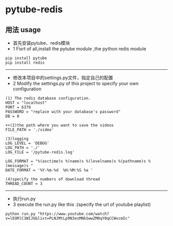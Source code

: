 ﻿# pytube-redis


## 用法 usage
+ 首先安装pytube、redis模块
+ 1 Fisrt of all,install the pytube module ,the python redis module
```
pip install pytube
pip install redis
```
***
+ 修改本项目中的settings.py文件，指定自己的配置
+ 2 Modify the settings.py of this project to specify your own configuration

```
(1) The redis database configuration.
HOST = "localhost"
PORT = 6379
PASSWORD = "replace with your database's password"
DB = 0

++(2)the path where you want to save the videos
FILE_PATH = './video'

(3)logging
LOG_LEVEL = 'DEBUG'
LOG_PATH = './'
LOG_FILE = '/pytube-redis.log'

LOG_FORMAT = "%(asctime)s %(name)s %(levelname)s %(pathname)s %(message)s "
DATE_FORMAT = '%Y-%m-%d  %H:%M:%S %a '

(4)specify the numbers of download thread
THREAD_COUNT = 3
```
***
+ 执行run.py
+ 3 execute the run.py
 like this :(specify the url of youtube playlist)
 ```
python run.py "https://www.youtube.com/watch?v=lEORlC3WIJU&list=PLNJMtLp9N3esMNkSwwZM0qY0qCCWvcmIc"
```




